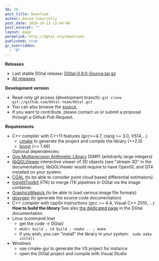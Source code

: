 ```yaml
---
ID: 28
post_title: Download
author: David Coeurjolly
post_date: 2010-10-13 12:44:48
post_excerpt: ""
layout: page
permalink: http://dgtal.org/download/
published: true
gr_overridden:
  - "0"
---
```

**Releases** 
*   Last stable DGtal release: [DGtal-0.9.0-Source.tar.gz][1]
*   [All releases][2]

**Development version** 
*   Read-only git access (development branch): `git clone git://github.com/DGtal-team/DGtal.git`
*   You can also browse the [source.][3]
*   If you want to contribute, please contact us or submit a proposal through a Github Pull-Request.

**Requirements** 
*   C++ compiler with C++11 features (gcc>=4.7, clang >= 3.0, VS14,...) 
    *   [cmake][4] to generate the project and compile the library (>=2.6)
    *   [boost][5] (>= 1.46)</ul> Optional dependencies: 
    *   [Gnu Multiprecision Arithmetic Library][6] (GMP) (arbitrarily large integers)
    *   [libQGLViewer][7] interactive viewer of 3D objects (see "stream 3D" in the documentation), libQGLViewer would require to have OpenGL and QT4 installed on your system.
    *   [CGAL][8] (to be able to consider point cloud based differential estimators).
    *   [InsightToolkit][9] (ITK) to merge ITK pipelines in DGtal via the image container.
    *   [GraphicsMagick ][10](to be able to load various image file formats)
    *   [doxygen][11] (to generate the source code documentation)
    *   C++ compiler with cpp0x instructions (gcc >= 4.4, Visual C++ 2010, ...)
    **How to build the library** See also [ the dedicated page][12] in the DGtal documentation. 
    *   Linux (command line) 
        *   get the code -> DGtal/
        *   `mkdir build ; cd build ; cmake .. ; make`
        *   if you wish, you can "install" the library in your system: ` sudo make install`
    *   Windows 
        *   use cmake-gui to generate the VS project for instance
        *   open the DGtal project and compile with Visual Studio

 [1]: http://dgtal.org/releases/DGtal-0.9-Source.tar.gz
 [2]: https://github.com/DGtal-team/DGtal/releases
 [3]: https://github.com/DGtal-team/DGtal
 [4]: http://www.cmake.org
 [5]: http://www.boost.org
 [6]: http://gmplib.org/
 [7]: http://www.libqglviewer.com/
 [8]: http://cgal.org/
 [9]: http://www.itk.org/
 [10]: http://www.graphicsmagick.org/
 [11]: http://www.stack.nl/~dimitri/doxygen/
 [12]: http://dgtal.org/doc/stable/moduleBuildDGtal.html
